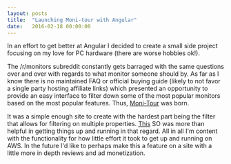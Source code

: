 ```yaml
---
layout: posts
title:  "Launching Moni-tour with Angular"
date:   2016-02-18 00:00:00
---
```

<p>
  In an effort to get better at Angular I decided to create a small side project focusing on my love for PC hardware (there are worse hobbies ok!).
</p>

<p>
  The /r/monitors subreddit constantly gets barraged with the same questions over and over with regards to what monitor someone should by. As far as I know there is no maintained FAQ or official buying guide (likely to not favor a single party hosting affiliate links) which presented an opportunity to provide an easy interface to filter down some of the most popular monitors based on the most popular features. Thus, <a href="https://www.moni-tour.com">Moni-Tour</a> was born.
</p>

<p>
  It was a simple enough site to create with the hardest part being the filter that allows for filtering on multiple properties. <a href="http://stackoverflow.com/questions/23983322/angularjs-checkbox-filter">This</a> SO was more than helpful in getting things up and running in that regard. All in all I'm content with the functionality for how little effort it took to get up and running on AWS. In the future I'd like to perhaps make this a feature on a site with a little more in depth reviews and ad monetization.
</p>